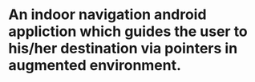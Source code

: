 # An indoor navigation android appliction which guides the user to his/her destination via pointers in augmented environment.

